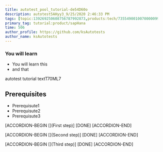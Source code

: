 ```yaml
---
title: autotest_pool_tutorial-de54D60o
description: autotest5AHyy3_9/25/2020 2:46:33 PM
tags: [topic:139269250608756787992873,products:tech/73554900100700000996,tutorial:experience/advanced]
primary_tag: tutorial:product/sapHana
time: 506
author_profile: https://github.com/ksAutotests
author_name: ksAutotests
---
```

### You will learn
- You will learn this
- and that

autotest tutorial textT70ML7

## Prerequisites
- Prerequisute1
- Prerequisute2
- Prerequisute3

[ACCORDION-BEGIN [](First step)]
[DONE]
[ACCORDION-END]

[ACCORDION-BEGIN [](Second step)]
[DONE]
[ACCORDION-END]

[ACCORDION-BEGIN [](Third step)]
[DONE]
[ACCORDION-END]

